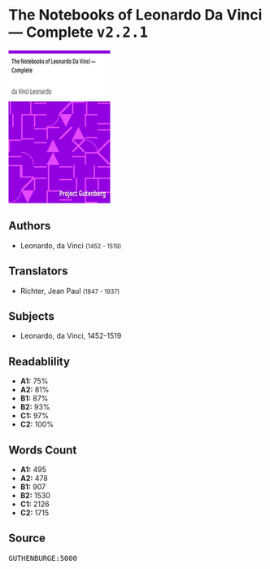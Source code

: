 # The Notebooks of Leonardo Da Vinci — Complete <kbd>v2.2.1</kbd>

![](./cover.medium.jpg "")

## Authors


 - Leonardo, da Vinci <small>(1452 - 1519)</small>

## Translators


 - Richter, Jean Paul <small>(1847 - 1937)</small>

## Subjects


 - Leonardo, da Vinci, 1452-1519

## Readablility


 - **A1:** 75%
 - **A2:** 81%
 - **B1:** 87%
 - **B2:** 93%
 - **C1:** 97%
 - **C2:** 100%

## Words Count


 - **A1:** 495
 - **A2:** 478
 - **B1:** 907
 - **B2:** 1530
 - **C1:** 2126
 - **C2:** 1715

## Source


<kbd>GUTHENBURGE:5000</kbd>
